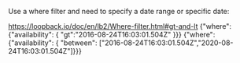 Use a where filter and need to specify a date range or specific date:

https://loopback.io/doc/en/lb2/Where-filter.html#gt-and-lt
{"where": {"availability": { "gt":"2016-08-24T16:03:01.504Z" }}}
{"where": {"availability": { "between": ["2016-08-24T16:03:01.504Z","2020-08-24T16:03:01.504Z"]}}}